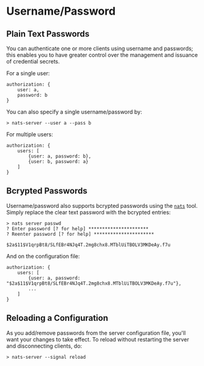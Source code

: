 # Username/Password

## Plain Text Passwords

You can authenticate one or more clients using username and passwords; this enables you to have greater control over the management and issuance of credential secrets.

For a single user:

```
authorization: {
    user: a,
    password: b
}
```

You can also specify a single username/password by:

```
> nats-server --user a --pass b
```

For multiple users:

```
authorization: {
    users: [
        {user: a, password: b},
        {user: b, password: a}
    ]
}
```

## Bcrypted Passwords

Username/password also supports bcrypted passwords using the [`nats`](/using-nats/nats-tools/nats_cli/readme.md) tool. Simply replace the clear text password with the bcrypted entries:

```
> nats server passwd
? Enter password [? for help] **********************
? Reenter password [? for help] **********************

$2a$11$V1qrpBt8/SLfEBr4NJq4T.2mg8chx8.MTblUiTBOLV3MKDeAy.f7u
```

And on the configuration file:

```
authorization: {
    users: [
        {user: a, password: "$2a$11$V1qrpBt8/SLfEBr4NJq4T.2mg8chx8.MTblUiTBOLV3MKDeAy.f7u"},
        ...
    ]
}
```

## Reloading a Configuration

As you add/remove passwords from the server configuration file, you'll want your changes to take effect. To reload without restarting the server and disconnecting clients, do:

```
> nats-server --signal reload
```
